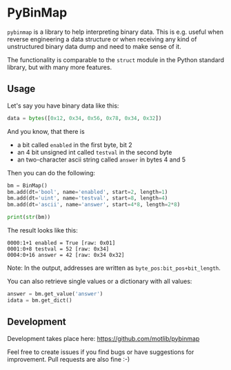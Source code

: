 # PyBinMap

`pybinmap` is a library to help interpreting binary data. This is e.g. useful
when reverse engineering a data structure or when receiving any kind of
unstructured binary data dump and need to make sense of it. 

The functionality is comparable to the `struct` module in the Python standard
library, but with many more features. 


## Usage

Let's say you have binary data like this:

```python
data = bytes([0x12, 0x34, 0x56, 0x78, 0x34, 0x32])
```

And you know, that there is 

* a bit called `enabled` in the first byte, bit 2
* an 4 bit unsigned int called `testval` in the second byte
* an two-character ascii string called `answer` in bytes 4 and 5

Then you can do the following:

```python
bm = BinMap()
bm.add(dt='bool', name='enabled', start=2, length=1)
bm.add(dt='uint', name='testval', start=8, length=4)
bm.add(dt='ascii', name='answer', start=4*8, length=2*8)

print(str(bm))
```

The result looks like this:

```text
0000:1+1 enabled = True [raw: 0x01]
0001:0+8 testval = 52 [raw: 0x34]
0004:0+16 answer = 42 [raw: 0x34 0x32]
```

Note: In the output, addresses are written as `byte_pos:bit_pos+bit_length`.

You can also retrieve single values or a dictionary with all values:

```python
answer = bm.get_value('answer')
idata = bm.get_dict()
```

## Development

Development takes place here: https://github.com/motlib/pybinmap

Feel free to create issues if you find bugs or have suggestions for
improvement. Pull requests are also fine :-)

